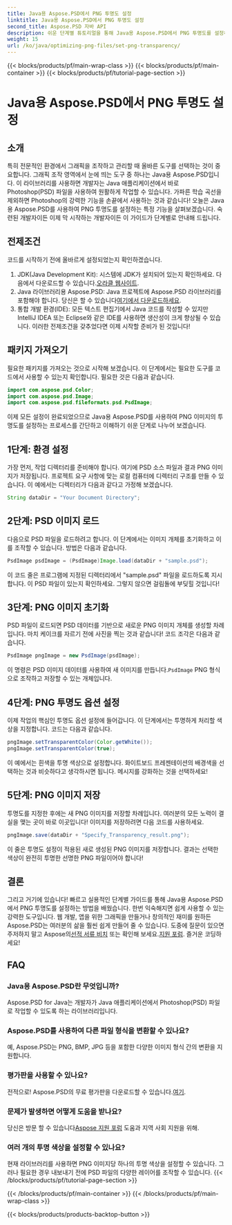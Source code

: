 ```yaml
---
title: Java용 Aspose.PSD에서 PNG 투명도 설정
linktitle: Java용 Aspose.PSD에서 PNG 투명도 설정
second_title: Aspose.PSD 자바 API
description: 쉬운 단계별 튜토리얼을 통해 Java용 Aspose.PSD에서 PNG 투명도를 설정하는 방법을 알아보세요. 개발자와 그래픽 디자이너에게 적합합니다.
weight: 15
url: /ko/java/optimizing-png-files/set-png-transparency/
---
```


{{< blocks/products/pf/main-wrap-class >}}
{{< blocks/products/pf/main-container >}}
{{< blocks/products/pf/tutorial-page-section >}}

# Java용 Aspose.PSD에서 PNG 투명도 설정

## 소개
특히 전문적인 환경에서 그래픽을 조작하고 관리할 때 올바른 도구를 선택하는 것이 중요합니다. 그래픽 조작 영역에서 눈에 띄는 도구 중 하나는 Java용 Aspose.PSD입니다. 이 라이브러리를 사용하면 개발자는 Java 애플리케이션에서 바로 Photoshop(PSD) 파일을 사용하여 원활하게 작업할 수 있습니다. 가파른 학습 곡선을 제외하면 Photoshop의 강력한 기능을 손끝에서 사용하는 것과 같습니다! 오늘은 Java용 Aspose.PSD를 사용하여 PNG 투명도를 설정하는 특정 기능을 살펴보겠습니다. 숙련된 개발자이든 이제 막 시작하는 개발자이든 이 가이드가 단계별로 안내해 드립니다.
## 전제조건
코드를 시작하기 전에 올바르게 설정되었는지 확인하겠습니다.
1.  JDK(Java Development Kit): 시스템에 JDK가 설치되어 있는지 확인하세요. 다음에서 다운로드할 수 있습니다.[오라클 웹사이트](https://www.oracle.com/java/technologies/javase-jdk11-downloads.html).
2.  Java 라이브러리용 Aspose.PSD: Java 프로젝트에 Aspose.PSD 라이브러리를 포함해야 합니다. 당신은 할 수 있습니다[여기에서 다운로드하세요](https://releases.aspose.com/psd/java/).
3. 통합 개발 환경(IDE): 모든 텍스트 편집기에서 Java 코드를 작성할 수 있지만 IntelliJ IDEA 또는 Eclipse와 같은 IDE를 사용하면 생산성이 크게 향상될 수 있습니다.
이러한 전제조건을 갖추었다면 이제 시작할 준비가 된 것입니다!
## 패키지 가져오기
필요한 패키지를 가져오는 것으로 시작해 보겠습니다. 이 단계에서는 필요한 도구를 코드에서 사용할 수 있는지 확인합니다. 필요한 것은 다음과 같습니다.
```java
import com.aspose.psd.Color;
import com.aspose.psd.Image;
import com.aspose.psd.fileformats.psd.PsdImage;
```
이제 모든 설정이 완료되었으므로 Java용 Aspose.PSD를 사용하여 PNG 이미지의 투명도를 설정하는 프로세스를 간단하고 이해하기 쉬운 단계로 나누어 보겠습니다.
## 1단계: 환경 설정
가장 먼저, 작업 디렉터리를 준비해야 합니다. 여기에 PSD 소스 파일과 결과 PNG 이미지가 저장됩니다. 프로젝트 요구 사항에 맞는 로컬 컴퓨터에 디렉터리 구조를 만들 수 있습니다. 이 예에서는 디렉터리가 다음과 같다고 가정해 보겠습니다.
```java
String dataDir = "Your Document Directory";
```
## 2단계: PSD 이미지 로드
다음으로 PSD 파일을 로드하려고 합니다. 이 단계에서는 이미지 개체를 초기화하고 이를 조작할 수 있습니다. 방법은 다음과 같습니다.
```java
PsdImage psdImage = (PsdImage)Image.load(dataDir + "sample.psd");
```
이 코드 줄은 프로그램에 지정된 디렉터리에서 "sample.psd" 파일을 로드하도록 지시합니다. 이 PSD 파일이 있는지 확인하세요. 그렇지 않으면 걸림돌에 부딪힐 것입니다!
## 3단계: PNG 이미지 초기화
PSD 파일이 로드되면 PSD 데이터를 기반으로 새로운 PNG 이미지 개체를 생성할 차례입니다. 마치 케이크를 자르기 전에 사진을 찍는 것과 같습니다! 코드 조각은 다음과 같습니다.
```java
PsdImage pngImage = new PsdImage(psdImage);
```
 이 명령은 PSD 이미지 데이터를 사용하여 새 이미지를 만듭니다.`PsdImage` PNG 형식으로 조작하고 저장할 수 있는 개체입니다.
## 4단계: PNG 투명도 옵션 설정
이제 작업의 핵심인 투명도 옵션 설정에 들어갑니다. 이 단계에서는 투명하게 처리할 색상을 지정합니다. 코드는 다음과 같습니다.
```java
pngImage.setTransparentColor(Color.getWhite());
pngImage.setTransparentColor(true);
```
이 예에서는 흰색을 투명 색상으로 설정합니다. 화이트보드 프레젠테이션의 배경색을 선택하는 것과 비슷하다고 생각하시면 됩니다. 메시지를 강화하는 것을 선택하세요!
## 5단계: PNG 이미지 저장
투명도를 지정한 후에는 새 PNG 이미지를 저장할 차례입니다. 여러분의 모든 노력이 결실을 맺는 곳이 바로 이곳입니다! 이미지를 저장하려면 다음 코드를 사용하세요.
```java
pngImage.save(dataDir + "Specify_Transparency_result.png");
```
이 줄은 투명도 설정이 적용된 새로 생성된 PNG 이미지를 저장합니다. 결과는 선택한 색상이 완전히 투명한 선명한 PNG 파일이어야 합니다!
## 결론
그리고 거기에 있습니다! 빠르고 실용적인 단계별 가이드를 통해 Java용 Aspose.PSD에서 PNG 투명도를 설정하는 방법을 배웠습니다. 한번 익숙해지면 쉽게 사용할 수 있는 강력한 도구입니다. 웹 개발, 앱을 위한 그래픽을 만들거나 창의적인 재미를 원하든 Aspose.PSD는 여러분의 삶을 훨씬 쉽게 만들어 줄 수 있습니다.
 도중에 질문이 있으면 주저하지 말고 Aspose의[선적 서류 비치](https://reference.aspose.com/psd/java/) 또는 확인해 보세요.[지원 포럼](https://forum.aspose.com/c/psd/34). 즐거운 코딩하세요!
## FAQ
### Java용 Aspose.PSD란 무엇입니까?
Aspose.PSD for Java는 개발자가 Java 애플리케이션에서 Photoshop(PSD) 파일로 작업할 수 있도록 하는 라이브러리입니다.
### Aspose.PSD를 사용하여 다른 파일 형식을 변환할 수 있나요?
예, Aspose.PSD는 PNG, BMP, JPG 등을 포함한 다양한 이미지 형식 간의 변환을 지원합니다.
### 평가판을 사용할 수 있나요?
전적으로! Aspose.PSD의 무료 평가판을 다운로드할 수 있습니다.[여기](https://releases.aspose.com/).
### 문제가 발생하면 어떻게 도움을 받나요?
 당신은 방문 할 수 있습니다[Aspose 지원 포럼](https://forum.aspose.com/c/psd/34) 도움과 지역 사회 지원을 위해.
### 여러 개의 투명 색상을 설정할 수 있나요?
현재 라이브러리를 사용하면 PNG 이미지당 하나의 투명 색상을 설정할 수 있습니다. 그러나 필요한 경우 내보내기 전에 PSD 파일의 다양한 레이어를 조작할 수 있습니다.
{{< /blocks/products/pf/tutorial-page-section >}}

{{< /blocks/products/pf/main-container >}}
{{< /blocks/products/pf/main-wrap-class >}}

{{< blocks/products/products-backtop-button >}}
